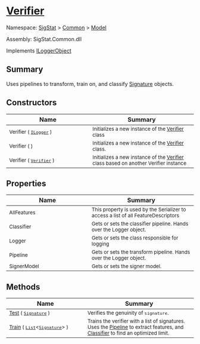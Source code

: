 # [Verifier](./Verifier.md)

Namespace: [SigStat]() > [Common](./../README.md) > [Model](./README.md)

Assembly: SigStat.Common.dll

Implements [ILoggerObject](./../ILoggerObject.md)

## Summary
Uses pipelines to transform, train on, and classify [Signature](../../../../../docs/md/SigStat/Common/Signature.md) objects.

## Constructors

| Name<div><a href="#"><img width=400></a></div> | Summary<div><a href="#"><img width=475></a></div> | 
| --- | --- | 
| <sub>Verifier ( [`ILogger`](https://docs.microsoft.com/en-us/dotnet/api/Microsoft.Extensions.Logging.ILogger) )</sub> | <sub>Initializes a new instance of the [Verifier](../../../../../docs/md/SigStat/Common/Model/Verifier.md) class</sub> | 
| <sub>Verifier (  )</sub> | <sub>Initializes a new instance of the [Verifier](../../../../../docs/md/SigStat/Common/Model/Verifier.md) class.</sub> | 
| <sub>Verifier ( [`Verifier`](./Verifier.md) )</sub> | <sub>Initializes a new instance of the [Verifier](../../../../../docs/md/SigStat/Common/Model/Verifier.md) class based on another Verifier instance</sub> | 


## Properties

| Name<div><a href="#"><img width=400></a></div> | Summary<div><a href="#"><img width=475></a></div> | 
| --- | --- | 
| <sub>AllFeatures</sub> | <sub>This property is used by the Serializer to access a list of all FeatureDescriptors</sub> | 
| <sub>Classifier</sub> | <sub>Gets or sets the classifier pipeline. Hands over the Logger object.</sub> | 
| <sub>Logger</sub> | <sub>Gets or sets the class responsible for logging</sub> | 
| <sub>Pipeline</sub> | <sub>Gets or sets the transform pipeline. Hands over the Logger object.</sub> | 
| <sub>SignerModel</sub> | <sub>Gets or sets the signer model.</sub> | 


## Methods

| Name<div><a href="#"><img width=400></a></div> | Summary<div><a href="#"><img width=475></a></div> | 
| --- | --- | 
| <sub>[Test](./Methods/Verifier--Test.md) ( [`Signature`](./../Signature.md) )</sub> | <sub>Verifies the genuinity of `signature`.</sub> | 
| <sub>[Train](./Methods/Verifier--Train.md) ( [`List`](https://docs.microsoft.com/en-us/dotnet/api/System.Collections.Generic.List-1)\<[`Signature`](./../Signature.md)> )</sub> | <sub>Trains the verifier with a list of signatures. Uses the [Pipeline](../../../../../docs/md/SigStat/Common/Model/Verifier.md) to extract features,  and [Classifier](../../../../../docs/md/SigStat/Common/Model/Verifier.md) to find an optimized limit.</sub> | 


